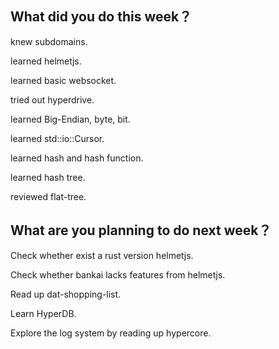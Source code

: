 ## What did you do this week？
knew subdomains.

learned helmetjs.

learned basic websocket.

tried out hyperdrive.

learned Big-Endian, byte, bit.

learned std::io::Cursor.

learned hash and hash function.

learned hash tree.

reviewed flat-tree.

## What are you planning to do next week？
Check whether exist a rust version helmetjs.

Check whether bankai lacks features from helmetjs.

Read up dat-shopping-list.

Learn HyperDB.

Explore the log system by reading up hypercore.    